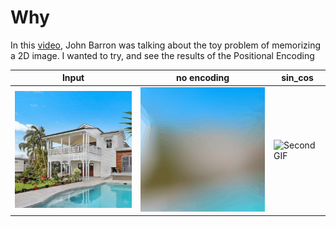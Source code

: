# Why

In this [video](https://youtu.be/HfJpQCBTqZs?t=1420), John Barron was talking about the toy problem of memorizing a 2D image. I wanted to try, and see the results of the Positional Encoding

| Input | no encoding| sin_cos |
|----------|----------|----------|
| <img src="input.jpeg"  width="292" />    |<img src="raw_animation.gif" alt="First GIF" width="292" />    | <img src="sin_cos_animation.gif" alt="Second GIF" width="292" />
</div> 
